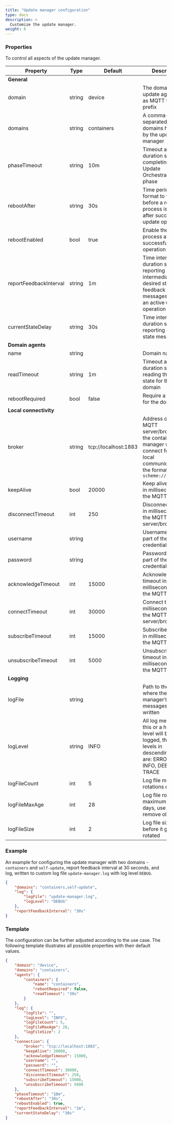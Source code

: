 ```yaml
---
title: "Update manager configuration"
type: docs
description: >
  Customize the update manager.
weight: 6
---
```


### Properties

To control all aspects of the update manager.

| Property | Type | Default | Description |
| - | - | - | - |
| **General** | | | |
| domain | string | device | The domain of this update agent, used as MQTT topic prefix |
| domains | string | containers| A comma-separated list of domains handled by the update manager |
| phaseTimeout | string | 10m | Timeout as duration string for completing an Update Orchestration phase |
| rebootAfter | string | 30s | Time period in cron format to wait before a reboot process is initiated after successful update operation |
| rebootEnabled | bool | true | Enable the reboot process after successful update operation |
| reportFeedbackInterval | string | 1m | Time interval as duration string for reporting intermediate desired state feedback messages during an active update operation |
| currentStateDelay | string | 30s | Time interval as duration string for reporting current state messages |
| **Domain agents** | | | |
| name | string | | Domain name |
| readTimeout | string | 1m | Timeout as duration string for reading the current state for the domain |
| rebootRequired | bool | false | Require a reboot for the domain |
| **Local connectivity** | | | |
| broker | string | tcp://localhost:1883 | Address of the MQTT server/broker that the container manager will connect for the local communication, the format is: `scheme://host:port` |
| keepAlive | bool | 20000 | Keep alive duration in milliseconds for the MQTT requests |
| disconnectTimeout | int | 250 | Disconnect timeout in milliseconds for the MQTT server/broker |
| username | string | | Username that is a part of the credentials |
| password | string | | Password that is a part of the credentials |
| acknowledgeTimeout | int | 15000 | Acknowledge timeout in milliseconds for the MQTT requests |
| connectTimeout | int | 30000 | Connect timeout in milliseconds for the MQTT server/broker |
| subscribeTimeout | int | 15000 | Subscribe timeout in milliseconds for the MQTT requests |
| unsubscribeTimeout | int | 5000 | Unsubscribe timeout in milliseconds for the MQTT requests |
| **Logging** | | | |
| logFile | string | | Path to the file where the update manager’s log messages are written |
| logLevel | string | INFO | All log messages at this or a higher level will be logged, the log levels in descending order are: ERROR, WARN, INFO, DEBUG and TRACE |
| logFileCount | int | 5 | Log file maximum rotations count |
| logFileMaxAge | int | 28 | Log file rotations maximum age in days, use 0 to not remove old log files |
| logFileSize | int | 2 | Log file size in MB before it gets rotated |

### Example

An example for configuring the update manager with two domains - `containers` and `self-update`, report feedback interval at 30 seconds, and log, written to custom log file `update-manager.log` with
log level `DEBUG`.

```json
{
	"domains": "containers,self-update",
	"log": {
		"logFile": "update-manager.log",
		"logLevel": "DEBUG"
	},
	"reportFeedbackInterval": "30s"
}
```

### Template

The configuration can be further adjusted according to the use case.
The following template illustrates all possible properties with their default values.

```json
{
	"domain": "device",
	"domains": "containers",
	"agents": {
		"containers": {
			"name": "containers",
			"rebootRequired": false,
			"readTimeout": "30s"
		}
	},
	"log": {
		"logFile": "",
		"logLevel": "INFO",
		"logFileCount": 5,
		"logFileMaxAge": 28,
		"logFileSize": 2
	},
	"connection": {
		"broker": "tcp://localhost:1883",
		"keepAlive": 20000,
		"acknowledgeTimeout": 15000,
		"username": "",
		"password": "",
		"connectTimeout": 30000,
		"disconnectTimeout": 250,
		"subscribeTimeout": 15000,
		"unsubscribeTimeout": 5000
	},
	"phaseTimeout": "10m",
	"rebootAfter": "30s",
	"rebootEnabled": true,
	"reportFeedbackInterval": "1m",
	"currentStateDelay": "30s"
}
```
